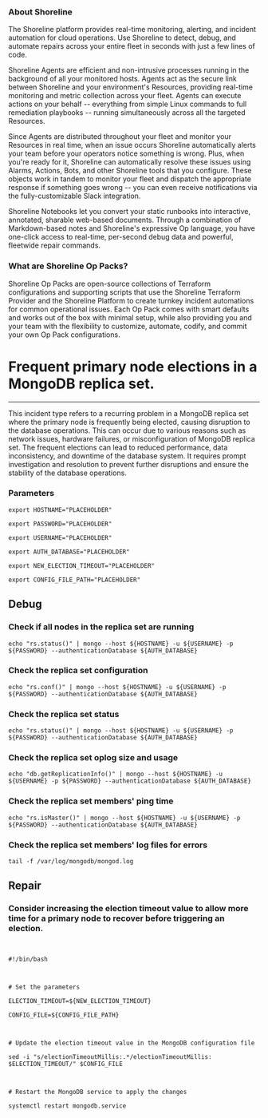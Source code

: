 
### About Shoreline
The Shoreline platform provides real-time monitoring, alerting, and incident automation for cloud operations. Use Shoreline to detect, debug, and automate repairs across your entire fleet in seconds with just a few lines of code.

Shoreline Agents are efficient and non-intrusive processes running in the background of all your monitored hosts. Agents act as the secure link between Shoreline and your environment's Resources, providing real-time monitoring and metric collection across your fleet. Agents can execute actions on your behalf -- everything from simple Linux commands to full remediation playbooks -- running simultaneously across all the targeted Resources.

Since Agents are distributed throughout your fleet and monitor your Resources in real time, when an issue occurs Shoreline automatically alerts your team before your operators notice something is wrong. Plus, when you're ready for it, Shoreline can automatically resolve these issues using Alarms, Actions, Bots, and other Shoreline tools that you configure. These objects work in tandem to monitor your fleet and dispatch the appropriate response if something goes wrong -- you can even receive notifications via the fully-customizable Slack integration.

Shoreline Notebooks let you convert your static runbooks into interactive, annotated, sharable web-based documents. Through a combination of Markdown-based notes and Shoreline's expressive Op language, you have one-click access to real-time, per-second debug data and powerful, fleetwide repair commands.

### What are Shoreline Op Packs?
Shoreline Op Packs are open-source collections of Terraform configurations and supporting scripts that use the Shoreline Terraform Provider and the Shoreline Platform to create turnkey incident automations for common operational issues. Each Op Pack comes with smart defaults and works out of the box with minimal setup, while also providing you and your team with the flexibility to customize, automate, codify, and commit your own Op Pack configurations.

# Frequent primary node elections in a MongoDB replica set.
---

This incident type refers to a recurring problem in a MongoDB replica set where the primary node is frequently being elected, causing disruption to the database operations. This can occur due to various reasons such as network issues, hardware failures, or misconfiguration of MongoDB replica set. The frequent elections can lead to reduced performance, data inconsistency, and downtime of the database system. It requires prompt investigation and resolution to prevent further disruptions and ensure the stability of the database operations.

### Parameters
```shell
export HOSTNAME="PLACEHOLDER"

export PASSWORD="PLACEHOLDER"

export USERNAME="PLACEHOLDER"

export AUTH_DATABASE="PLACEHOLDER"

export NEW_ELECTION_TIMEOUT="PLACEHOLDER"

export CONFIG_FILE_PATH="PLACEHOLDER"
```

## Debug

### Check if all nodes in the replica set are running
```shell
echo "rs.status()" | mongo --host ${HOSTNAME} -u ${USERNAME} -p ${PASSWORD} --authenticationDatabase ${AUTH_DATABASE}
```

### Check the replica set configuration
```shell
echo "rs.conf()" | mongo --host ${HOSTNAME} -u ${USERNAME} -p ${PASSWORD} --authenticationDatabase ${AUTH_DATABASE}
```

### Check the replica set status
```shell
echo "rs.status()" | mongo --host ${HOSTNAME} -u ${USERNAME} -p ${PASSWORD} --authenticationDatabase ${AUTH_DATABASE}
```

### Check the replica set oplog size and usage
```shell
echo "db.getReplicationInfo()" | mongo --host ${HOSTNAME} -u ${USERNAME} -p ${PASSWORD} --authenticationDatabase ${AUTH_DATABASE}
```

### Check the replica set members' ping time
```shell
echo "rs.isMaster()" | mongo --host ${HOSTNAME} -u ${USERNAME} -p ${PASSWORD} --authenticationDatabase ${AUTH_DATABASE}
```

### Check the replica set members' log files for errors
```shell
tail -f /var/log/mongodb/mongod.log
```

## Repair

### Consider increasing the election timeout value to allow more time for a primary node to recover before triggering an election.
```shell


#!/bin/bash



# Set the parameters

ELECTION_TIMEOUT=${NEW_ELECTION_TIMEOUT}

CONFIG_FILE=${CONFIG_FILE_PATH}



# Update the election timeout value in the MongoDB configuration file

sed -i "s/electionTimeoutMillis:.*/electionTimeoutMillis: $ELECTION_TIMEOUT/" $CONFIG_FILE



# Restart the MongoDB service to apply the changes

systemctl restart mongodb.service


```